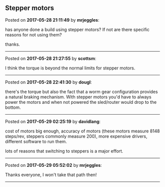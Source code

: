 ## Stepper motors
Posted on **2017-05-28 21:11:49** by **mrjeggles**:

has anyone done a build using stepper motors? If not are there specific reasons for not using them?

thanks.

---

Posted on **2017-05-28 21:27:55** by **scottsm**:

I think the torque is beyond the normal limits for stepper motors.

---

Posted on **2017-05-28 22:41:30** by **dougl**:

there's the torque but also the fact that a worm gear configuration provides a natural braking mechanism. With stepper motors you'd have to always power the motors and when not powered the sled/router would drop to the bottom.

---

Posted on **2017-05-29 02:25:19** by **davidlang**:

cost of motors big enough, accuracy of motors (these motors measure 8148 steps/rev, steppers commonly measure 200), more expensive drivers, different software to run them.



lots of reasons that switching to steppers is a major effort.

---

Posted on **2017-05-29 05:52:02** by **mrjeggles**:

Thanks everyone, I won't take that path then!

---

